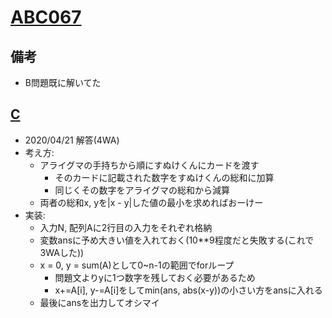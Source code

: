 # [ABC067](https://atcoder.jp/contests/abc067/tasks)

## 備考

- B問題既に解いてた

## [C](https://atcoder.jp/contests/abc067/tasks/arc078_a)

- 2020/04/21 解答(4WA)
- 考え方:
  - アライグマの手持ちから順にすぬけくんにカードを渡す
    - そのカードに記載された数字をすぬけくんの総和に加算
    - 同じくその数字をアライグマの総和から減算
  - 両者の総和x, yを|x - y|した値の最小を求めればおーけー
- 実装:
  - 入力N, 配列Aに2行目の入力をそれぞれ格納
  - 変数ansに予め大きい値を入れておく(10**9程度だと失敗する(これで3WAした))
  - x = 0, y = sum(A)として0~n-1の範囲でforループ
    - 問題文よりyに1つ数字を残しておく必要があるため
    - x+=A[i], y-=A[i]をしてmin(ans, abs(x-y))の小さい方をansに入れる
  - 最後にansを出力してオシマイ
